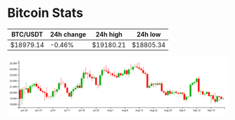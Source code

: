 # Bitcoin Stats

BTC/USDT|24h change|24h high|24h low|
|---|---|---|---|
|$18979.14|-0.46%|$19180.21|$18805.34|

<img src="./chart.svg">
